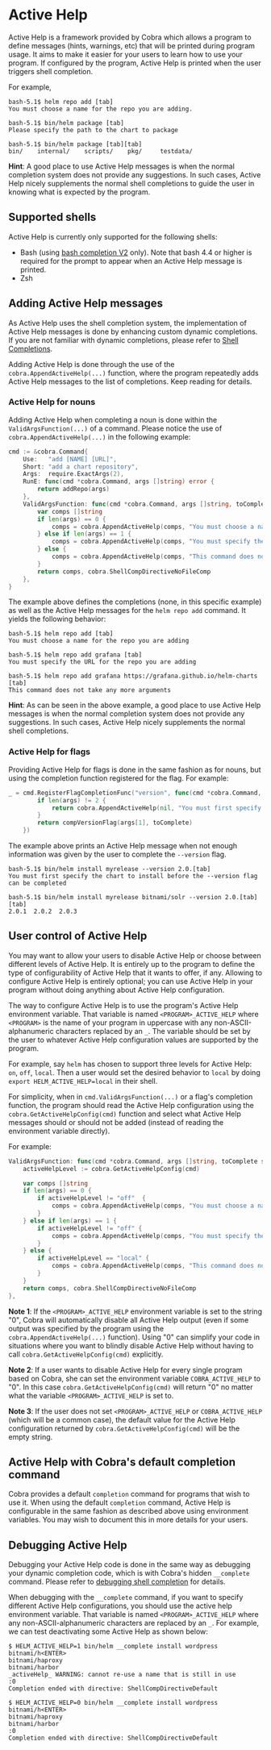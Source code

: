 # Active Help

Active Help is a framework provided by Cobra which allows a program to define messages (hints, warnings, etc) that will be printed during program usage.  It aims to make it easier for your users to learn how to use your program.  If configured by the program, Active Help is printed when the user triggers shell completion.

For example, 
```
bash-5.1$ helm repo add [tab]
You must choose a name for the repo you are adding.

bash-5.1$ bin/helm package [tab]
Please specify the path to the chart to package

bash-5.1$ bin/helm package [tab][tab]
bin/    internal/    scripts/    pkg/     testdata/
```

**Hint**: A good place to use Active Help messages is when the normal completion system does not provide any suggestions. In such cases, Active Help nicely supplements the normal shell completions to guide the user in knowing what is expected by the program.
## Supported shells

Active Help is currently only supported for the following shells:
- Bash (using [bash completion V2](shell_completions.md#bash-completion-v2) only). Note that bash 4.4 or higher is required for the prompt to appear when an Active Help message is printed.
- Zsh

## Adding Active Help messages

As Active Help uses the shell completion system, the implementation of Active Help messages is done by enhancing custom dynamic completions.  If you are not familiar with dynamic completions, please refer to [Shell Completions](shell_completions.md).

Adding Active Help is done through the use of the `cobra.AppendActiveHelp(...)` function, where the program repeatedly adds Active Help messages to the list of completions.  Keep reading for details.

### Active Help for nouns

Adding Active Help when completing a noun is done within the `ValidArgsFunction(...)` of a command.  Please notice the use of `cobra.AppendActiveHelp(...)` in the following example:

```go
cmd := &cobra.Command{
	Use:   "add [NAME] [URL]",
	Short: "add a chart repository",
	Args:  require.ExactArgs(2),
	RunE: func(cmd *cobra.Command, args []string) error {
		return addRepo(args)
	},
	ValidArgsFunction: func(cmd *cobra.Command, args []string, toComplete string) ([]string, cobra.ShellCompDirective) {
		var comps []string
		if len(args) == 0 {
			comps = cobra.AppendActiveHelp(comps, "You must choose a name for the repo you are adding")
		} else if len(args) == 1 {
			comps = cobra.AppendActiveHelp(comps, "You must specify the URL for the repo you are adding")
		} else {
			comps = cobra.AppendActiveHelp(comps, "This command does not take any more arguments")
		}
		return comps, cobra.ShellCompDirectiveNoFileComp
	},
}
```
The example above defines the completions (none, in this specific example) as well as the Active Help messages for the `helm repo add` command.  It yields the following behavior:
```
bash-5.1$ helm repo add [tab]
You must choose a name for the repo you are adding

bash-5.1$ helm repo add grafana [tab]
You must specify the URL for the repo you are adding

bash-5.1$ helm repo add grafana https://grafana.github.io/helm-charts [tab]
This command does not take any more arguments
```
**Hint**: As can be seen in the above example, a good place to use Active Help messages is when the normal completion system does not provide any suggestions. In such cases, Active Help nicely supplements the normal shell completions.

### Active Help for flags

Providing Active Help for flags is done in the same fashion as for nouns, but using the completion function registered for the flag.  For example:
```go
_ = cmd.RegisterFlagCompletionFunc("version", func(cmd *cobra.Command, args []string, toComplete string) ([]string, cobra.ShellCompDirective) {
		if len(args) != 2 {
			return cobra.AppendActiveHelp(nil, "You must first specify the chart to install before the --version flag can be completed"), cobra.ShellCompDirectiveNoFileComp
		}
		return compVersionFlag(args[1], toComplete)
	})
```
The example above prints an Active Help message when not enough information was given by the user to complete the `--version` flag.
```
bash-5.1$ bin/helm install myrelease --version 2.0.[tab]
You must first specify the chart to install before the --version flag can be completed

bash-5.1$ bin/helm install myrelease bitnami/solr --version 2.0.[tab][tab]
2.0.1  2.0.2  2.0.3
```

## User control of Active Help

You may want to allow your users to disable Active Help or choose between different levels of Active Help.  It is entirely up to the program to define the type of configurability of Active Help that it wants to offer, if any.
Allowing to configure Active Help is entirely optional; you can use Active Help in your program without doing anything about Active Help configuration.

The way to configure Active Help is to use the program's Active Help environment
variable.  That variable is named `<PROGRAM>_ACTIVE_HELP` where `<PROGRAM>` is the name of your 
program in uppercase with any non-ASCII-alphanumeric characters replaced by an `_`.  The variable should be set by the user to whatever
Active Help configuration values are supported by the program.

For example, say `helm` has chosen to support three levels for Active Help: `on`, `off`, `local`.  Then a user
would set the desired behavior to `local` by doing `export HELM_ACTIVE_HELP=local` in their shell.

For simplicity, when in `cmd.ValidArgsFunction(...)` or a flag's completion function, the program should read the
Active Help configuration using the `cobra.GetActiveHelpConfig(cmd)` function and select what Active Help messages
should or should not be added (instead of reading the environment variable directly).

For example:
```go
ValidArgsFunction: func(cmd *cobra.Command, args []string, toComplete string) ([]string, cobra.ShellCompDirective) {
	activeHelpLevel := cobra.GetActiveHelpConfig(cmd)

	var comps []string
	if len(args) == 0 {
		if activeHelpLevel != "off"  {
			comps = cobra.AppendActiveHelp(comps, "You must choose a name for the repo you are adding")
		}
	} else if len(args) == 1 {
		if activeHelpLevel != "off" {
			comps = cobra.AppendActiveHelp(comps, "You must specify the URL for the repo you are adding")
		}
	} else {
		if activeHelpLevel == "local" {
			comps = cobra.AppendActiveHelp(comps, "This command does not take any more arguments")
		}
	}
	return comps, cobra.ShellCompDirectiveNoFileComp
},
```
**Note 1**: If the `<PROGRAM>_ACTIVE_HELP` environment variable is set to the string "0", Cobra will automatically disable all Active Help output (even if some output was specified by the program using the `cobra.AppendActiveHelp(...)` function).  Using "0" can simplify your code in situations where you want to blindly disable Active Help without having to call `cobra.GetActiveHelpConfig(cmd)` explicitly.

**Note 2**: If a user wants to disable Active Help for every single program based on Cobra, she can set the environment variable `COBRA_ACTIVE_HELP` to "0".  In this case `cobra.GetActiveHelpConfig(cmd)` will return "0" no matter what the variable `<PROGRAM>_ACTIVE_HELP` is set to.

**Note 3**: If the user does not set `<PROGRAM>_ACTIVE_HELP` or `COBRA_ACTIVE_HELP` (which will be a common case), the default value for the Active Help configuration returned by `cobra.GetActiveHelpConfig(cmd)` will be the empty string. 
## Active Help with Cobra's default completion command

Cobra provides a default `completion` command for programs that wish to use it.
When using the default `completion` command, Active Help is configurable in the same
fashion as described above using environment variables.  You may wish to document this in more
details for your users.

## Debugging Active Help

Debugging your Active Help code is done in the same way as debugging your dynamic completion code, which is with Cobra's hidden `__complete` command.  Please refer to [debugging shell completion](shell_completions.md#debugging) for details.

When debugging with the `__complete` command, if you want to specify different Active Help configurations, you should use the active help environment variable.  That variable is named `<PROGRAM>_ACTIVE_HELP` where any non-ASCII-alphanumeric characters are replaced by an `_`.  For example, we can test deactivating some Active Help as shown below:
```
$ HELM_ACTIVE_HELP=1 bin/helm __complete install wordpress bitnami/h<ENTER>
bitnami/haproxy
bitnami/harbor
_activeHelp_ WARNING: cannot re-use a name that is still in use
:0
Completion ended with directive: ShellCompDirectiveDefault

$ HELM_ACTIVE_HELP=0 bin/helm __complete install wordpress bitnami/h<ENTER>
bitnami/haproxy
bitnami/harbor
:0
Completion ended with directive: ShellCompDirectiveDefault
```
